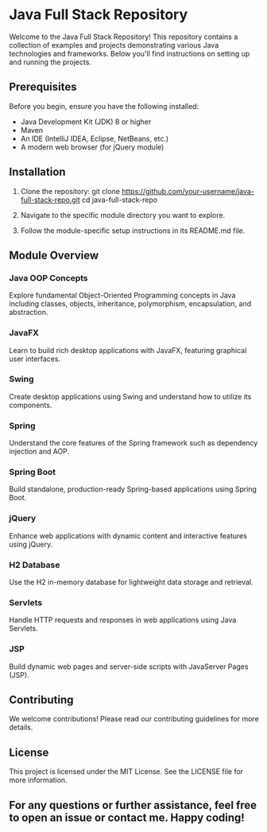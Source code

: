 # Java Full Stack Repository

Welcome to the Java Full Stack Repository! This repository contains a collection of examples and projects demonstrating various Java technologies and frameworks. Below you'll find instructions on setting up and running the projects.

## Prerequisites

Before you begin, ensure you have the following installed:

- Java Development Kit (JDK) 8 or higher
- Maven
- An IDE (IntelliJ IDEA, Eclipse, NetBeans, etc.)
- A modern web browser (for jQuery module)

## Installation

1. Clone the repository:
    git clone https://github.com/your-username/java-full-stack-repo.git
    cd java-full-stack-repo

2. Navigate to the specific module directory you want to explore.

3. Follow the module-specific setup instructions in its README.md file.

## Module Overview

### Java OOP Concepts

Explore fundamental Object-Oriented Programming concepts in Java including classes, objects, inheritance, polymorphism, encapsulation, and abstraction.

### JavaFX

Learn to build rich desktop applications with JavaFX, featuring graphical user interfaces.

### Swing

Create desktop applications using Swing and understand how to utilize its components.

### Spring

Understand the core features of the Spring framework such as dependency injection and AOP.

### Spring Boot

Build standalone, production-ready Spring-based applications using Spring Boot.

### jQuery

Enhance web applications with dynamic content and interactive features using jQuery.

### H2 Database

Use the H2 in-memory database for lightweight data storage and retrieval.

### Servlets

Handle HTTP requests and responses in web applications using Java Servlets.

### JSP

Build dynamic web pages and server-side scripts with JavaServer Pages (JSP).


## Contributing

We welcome contributions! Please read our contributing guidelines for more details.

## License

This project is licensed under the MIT License. See the LICENSE file for more information.



## For any questions or further assistance, feel free to open an issue or contact me. Happy coding!
